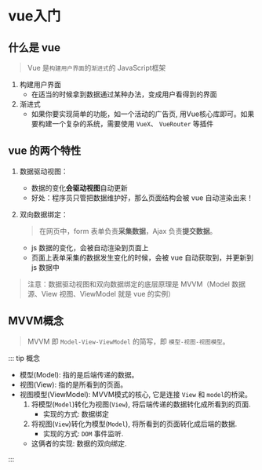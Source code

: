 # vue入门
## 什么是 vue
> Vue 是`构建用户界面`的`渐进式`的 JavaScript框架

1. 构建用户界面
   + 在适当的时候拿到数据通过某种办法，变成用户看得到的界面
2. 渐进式
   + 如果你要实现简单的功能，如一个活动的广告页, 用Vue核心库即可。如果要构建一个复杂的系统，需要使用
   `VueX`、
   `VueRouter`
   等插件

## vue 的两个特性

1. 数据驱动视图：

   + 数据的变化**会驱动视图**自动更新
   + 好处：程序员只管把数据维护好，那么页面结构会被 vue 自动渲染出来！

2. 双向数据绑定：

   > 在网页中，form 表单负责**采集数据**，Ajax 负责**提交数据**。

   + js 数据的变化，会被自动渲染到页面上
   + 页面上表单采集的数据发生变化的时候，会被 vue 自动获取到，并更新到 js 数据中

> 注意：数据驱动视图和双向数据绑定的底层原理是 MVVM（Model 数据源、View 视图、ViewModel 就是 vue 的实例）

## MVVM概念


> MVVM 即 `Model-View-ViewModel` 的简写，即 `模型-视图-视图模型`。

::: tip 概念

- 模型(Model): 指的是后端传递的数据。
- 视图(View): 指的是所看到的页面。
- 视图模型(ViewModel): MVVM模式的核心, 它是连接 `View` 和 `model`的桥梁。
  1. 将模型(`Model`)转化为视图(`View`), 将后端传递的数据转化成所看到的页面.
     - 实现的方式: 数据绑定
  2. 将视图(`View`)转化为模型(`Model`), 将所看到的页面转化成后端的数据.
     - 实现的方式: `DOM` 事件监听.
  - 这俩者的实现: 数据的双向绑定.

:::
 
